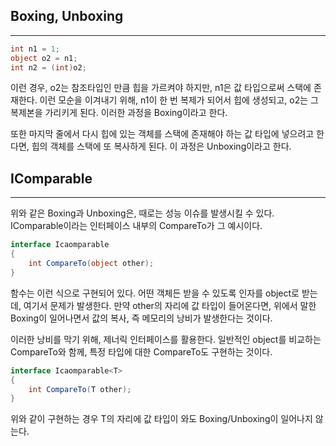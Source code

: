 

## Boxing, Unboxing
---

```c#
int n1 = 1;
object o2 = n1;
int n2 = (int)o2;
```

이런 경우, o2는 참조타입인 만큼 힙을 가르켜야 하지만, n1은 값 타입으로써 스택에 존재한다. 이런 모순을 이겨내기 위해, n1이 한 번 복제가 되어서 힙에 생성되고, o2는 그 복제본을 가리키게 된다. 이러한 과정을 Boxing이라고 한다.

또한 마지막 줄에서 다시 힙에 있는 객체를 스택에 존재해야 하는 값 타입에 넣으려고 한다면, 힙의 객체를 스택에 또 복사하게 된다. 이 과정은 Unboxing이라고 한다.


## IComparable
---
위와 같은 Boxing과 Unboxing은, 때로는 성능 이슈를 발생시킬 수 있다. IComparable이라는 인터페이스 내부의 CompareTo가 그 예시이다.

```csharp
interface Icaomparable
{
	int CompareTo(object other);
}
```

함수는 이런 식으로 구현되어 있다. 어떤 객체든 받을 수 있도록 인자를 object로 받는데, 여기서 문제가 발생한다. 만약 other의 자리에 값 타입이 들어온다면, 위에서 말한 Boxing이 일어나면서 값의 복사, 즉 메모리의 낭비가 발생한다는 것이다.

이러한 낭비를 막기 위해, 제너릭 인터페이스를 활용한다. 일반적인 object를 비교하는 CompareTo와 함께, 특정 타입에 대한 CompareTo도 구현하는 것이다.

```csharp
interface Icaomparable<T>
{
	int CompareTo(T other);
}
```

위와 같이 구현하는 경우 T의 자리에 값 타입이 와도 Boxing/Unboxing이 일어나지 않는다.